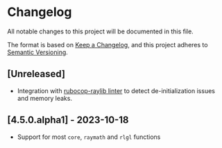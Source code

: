 # Changelog

All notable changes to this project will be documented in this file.

The format is based on [Keep a Changelog](https://keepachangelog.com/en/1.1.0/),
and this project adheres to [Semantic Versioning](https://semver.org/spec/v2.0.0.html).

## [Unreleased]

- Integration with [rubocop-raylib linter](https://github.com/wilsonsilva/rubocop-raylib) to detect de-initialization
issues and memory leaks.

## [4.5.0.alpha1] - 2023-10-18

- Support for most `core`, `raymath` and `rlgl` functions
